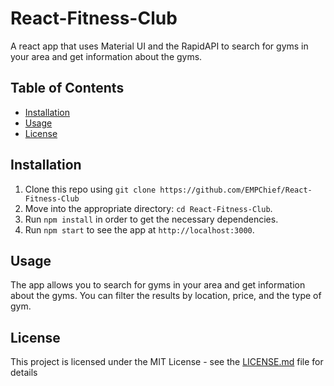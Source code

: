 # React-Fitness-Club

A react app that uses Material UI and the RapidAPI to search for gyms in your area and get information about the gyms.

## Table of Contents

- [Installation](#installation)
- [Usage](#usage)
- [License](#license)

## Installation

1. Clone this repo using `git clone https://github.com/EMPChief/React-Fitness-Club`
2. Move into the appropriate directory: `cd React-Fitness-Club`.<br />
3. Run `npm install` in order to get the necessary dependencies.<br />
4. Run `npm start` to see the app at `http://localhost:3000`.

## Usage

The app allows you to search for gyms in your area and get information about the gyms. You can filter the results by location, price, and the type of gym.

## License

This project is licensed under the MIT License - see the [LICENSE.md](LICENSE.md) file for details

